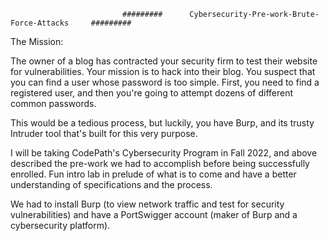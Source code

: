                              #########      Cybersecurity-Pre-work-Brute-Force-Attacks     #########     

The Mission:

The owner of a blog has contracted your security firm to test their website for vulnerabilities.
Your mission is to hack into their blog. You suspect that you can find a user whose password is too simple. First, you need to find a registered user, 
and then you're going to attempt dozens of different common passwords.

This would be a tedious process, but luckily, you have Burp, and its trusty Intruder tool that's built for this very purpose.



I will be taking CodePath's Cybersecurity Program in Fall 2022, and above described the pre-work we had to accomplish before being successfully enrolled. Fun intro lab in prelude of what is to come and have a better understanding of specifications and the process.

We had to install Burp (to view network traffic and test for security vulnerabilities) and have a PortSwigger account (maker of Burp and a cybersecurity platform).

